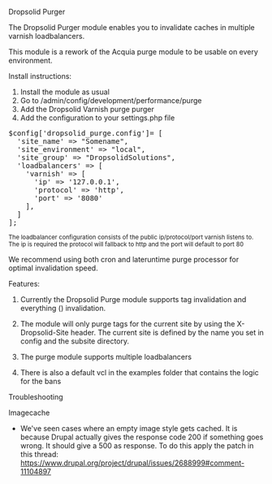 Dropsolid Purger

The Dropsolid Purger module enables you to invalidate caches in multiple varnish loadbalancers. 

This module is a rework of the Acquia purge module to be usable on every environment. 

Install instructions:


1. Install the module as usual
2. Go to /admin/config/development/performance/purge
3. Add the Dropsolid Varnish purge purger 
4. Add the configuration to your settings.php file

<pre>
$config['dropsolid_purge.config']= [
  'site_name' => "Somename",
  'site_environment' => "local",
  'site_group' => "DropsolidSolutions",
  'loadbalancers' => [
    'varnish' => [
      'ip' => '127.0.0.1',
      'protocol' => 'http',
      'port' => '8080'
    ],
  ]
];
</pre>

<small>The loadbalancer configuration consists of the public ip/protocol/port varnish listens to. 
The ip is required the protocol will fallback to http and the port will default to port 80</small>

We recommend using both cron and lateruntime purge processor for optimal invalidation speed. 

Features:

1. Currently the Dropsolid Purge module supports tag invalidation and everything () invalidation. 

2. The module will only purge tags for the current site by using the X-Dropsolid-Site header. 
The current site is defined by the name you set in config and the subsite directory.

3. The purge module supports multiple loadbalancers

4. There is also a default vcl in the examples folder that contains the logic for the bans


Troubleshooting

Imagecache
- We've seen cases where an empty image style gets cached. It is because Drupal actually gives the response code 200
 if something goes wrong. It should give a 500 as response. To do this apply the patch in this thread: https://www.drupal.org/project/drupal/issues/2688999#comment-11104897   